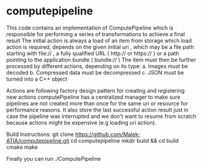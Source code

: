 # computepipeline
This code contains an implementation of ComputePipeline which is responsible for performing a series of transformations to
achieve a final result
The initial action is always a load of an item from storage which load action is required, depends on the given initial uri , which
may be a file path starting with file:// , a fully qualified URL ( http:// or
https:// ) or a path pointing to the application bundle ( bundle:// )
The item must then be further processed by different actions, depending on
its type:
a. Images must be decoded
b. Compressed data must be decompressed
c. JSON must be turned into a C++ object

Actions are following factory design pattern for creating and registering new actions
computePipeline has a centralized manager to make sure pipelines are not created more than once for the same uri or resource for performance reasons.
It also store the last successful action result just in case the pipeline was interrupted and we don't want to resume from scratch because actions might be expensive (e.g loading uri action).


Build Instructions:
git clone https://github.com/Malek-ATIA/computepipeline.git
cd computepipeline
mkdir build && cd build
cmake
make

Finally you can run ./ComputePipeline


